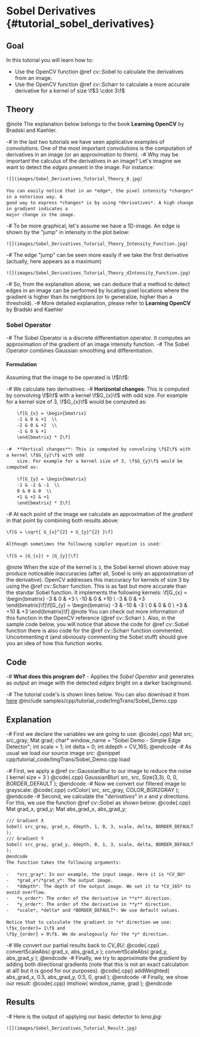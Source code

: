 Sobel Derivatives {#tutorial_sobel_derivatives}
=================

Goal
----

In this tutorial you will learn how to:

-   Use the OpenCV function @ref cv::Sobel to calculate the derivatives from an image.
-   Use the OpenCV function @ref cv::Scharr to calculate a more accurate derivative for a kernel of
    size \f$3 \cdot 3\f$

Theory
------

@note The explanation below belongs to the book **Learning OpenCV** by Bradski and Kaehler.

-#  In the last two tutorials we have seen applicative examples of convolutions. One of the most
    important convolutions is the computation of derivatives in an image (or an approximation to
    them).
-#  Why may be important the calculus of the derivatives in an image? Let's imagine we want to
    detect the *edges* present in the image. For instance:

    ![](images/Sobel_Derivatives_Tutorial_Theory_0.jpg)

    You can easily notice that in an *edge*, the pixel intensity *changes* in a notorious way. A
    good way to express *changes* is by using *derivatives*. A high change in gradient indicates a
    major change in the image.

-#  To be more graphical, let's assume we have a 1D-image. An edge is shown by the "jump" in
    intensity in the plot below:

    ![](images/Sobel_Derivatives_Tutorial_Theory_Intensity_Function.jpg)

-#  The edge "jump" can be seen more easily if we take the first derivative (actually, here appears
    as a maximum)

    ![](images/Sobel_Derivatives_Tutorial_Theory_dIntensity_Function.jpg)

-#  So, from the explanation above, we can deduce that a method to detect edges in an image can be
    performed by locating pixel locations where the gradient is higher than its neighbors (or to
    generalize, higher than a threshold).
-#  More detailed explanation, please refer to **Learning OpenCV** by Bradski and Kaehler

### Sobel Operator

-#  The Sobel Operator is a discrete differentiation operator. It computes an approximation of the
    gradient of an image intensity function.
-#  The Sobel Operator combines Gaussian smoothing and differentiation.

#### Formulation

Assuming that the image to be operated is \f$I\f$:

-#  We calculate two derivatives:
    -#  **Horizontal changes**: This is computed by convolving \f$I\f$ with a kernel \f$G_{x}\f$ with odd
        size. For example for a kernel size of 3, \f$G_{x}\f$ would be computed as:

        \f[G_{x} = \begin{bmatrix}
        -1 & 0 & +1  \\
        -2 & 0 & +2  \\
        -1 & 0 & +1
        \end{bmatrix} * I\f]

    -#  **Vertical changes**: This is computed by convolving \f$I\f$ with a kernel \f$G_{y}\f$ with odd
        size. For example for a kernel size of 3, \f$G_{y}\f$ would be computed as:

        \f[G_{y} = \begin{bmatrix}
        -1 & -2 & -1  \\
        0 & 0 & 0  \\
        +1 & +2 & +1
        \end{bmatrix} * I\f]

-#  At each point of the image we calculate an approximation of the *gradient* in that point by
    combining both results above:

    \f[G = \sqrt{ G_{x}^{2} + G_{y}^{2} }\f]

    Although sometimes the following simpler equation is used:

    \f[G = |G_{x}| + |G_{y}|\f]

@note
    When the size of the kernel is `3`, the Sobel kernel shown above may produce noticeable
    inaccuracies (after all, Sobel is only an approximation of the derivative). OpenCV addresses
    this inaccuracy for kernels of size 3 by using the @ref cv::Scharr function. This is as fast
    but more accurate than the standar Sobel function. It implements the following kernels:
    \f[G_{x} = \begin{bmatrix}
    -3 & 0 & +3  \\
    -10 & 0 & +10  \\
    -3 & 0 & +3
    \end{bmatrix}\f]\f[G_{y} = \begin{bmatrix}
    -3 & -10 & -3  \\
    0 & 0 & 0  \\
    +3 & +10 & +3
    \end{bmatrix}\f]
@note
    You can check out more information of this function in the OpenCV reference (@ref cv::Scharr ).
    Also, in the sample code below, you will notice that above the code for @ref cv::Sobel function
    there is also code for the @ref cv::Scharr function commented. Uncommenting it (and obviously
    commenting the Sobel stuff) should give you an idea of how this function works.

Code
----

-#  **What does this program do?**
    -   Applies the *Sobel Operator* and generates as output an image with the detected *edges*
        bright on a darker background.

-#  The tutorial code's is shown lines below. You can also download it from
    [here](https://github.com/Itseez/opencv/tree/master/samples/cpp/tutorial_code/ImgTrans/Sobel_Demo.cpp)
    @include samples/cpp/tutorial_code/ImgTrans/Sobel_Demo.cpp

Explanation
-----------

-#  First we declare the variables we are going to use:
    @code{.cpp}
    Mat src, src_gray;
    Mat grad;
    char* window_name = "Sobel Demo - Simple Edge Detector";
    int scale = 1;
    int delta = 0;
    int ddepth = CV_16S;
    @endcode
-#  As usual we load our source image *src*:
    @snippet cpp/tutorial_code/ImgTrans/Sobel_Demo.cpp load

-#  First, we apply a @ref cv::GaussianBlur to our image to reduce the noise ( kernel size = 3 )
    @code{.cpp}
    GaussianBlur( src, src, Size(3,3), 0, 0, BORDER_DEFAULT );
    @endcode
-#  Now we convert our filtered image to grayscale:
    @code{.cpp}
    cvtColor( src, src_gray, COLOR_BGR2GRAY );
    @endcode
-#  Second, we calculate the "*derivatives*" in *x* and *y* directions. For this, we use the
    function @ref cv::Sobel as shown below:
    @code{.cpp}
    Mat grad_x, grad_y;
    Mat abs_grad_x, abs_grad_y;

    /// Gradient X
    Sobel( src_gray, grad_x, ddepth, 1, 0, 3, scale, delta, BORDER_DEFAULT );
    /// Gradient Y
    Sobel( src_gray, grad_y, ddepth, 0, 1, 3, scale, delta, BORDER_DEFAULT );
    @endcode
    The function takes the following arguments:

    -   *src_gray*: In our example, the input image. Here it is *CV_8U*
    -   *grad_x*/*grad_y*: The output image.
    -   *ddepth*: The depth of the output image. We set it to *CV_16S* to avoid overflow.
    -   *x_order*: The order of the derivative in **x** direction.
    -   *y_order*: The order of the derivative in **y** direction.
    -   *scale*, *delta* and *BORDER_DEFAULT*: We use default values.

    Notice that to calculate the gradient in *x* direction we use: \f$x_{order}= 1\f$ and
    \f$y_{order} = 0\f$. We do analogously for the *y* direction.

-#  We convert our partial results back to *CV_8U*:
    @code{.cpp}
    convertScaleAbs( grad_x, abs_grad_x );
    convertScaleAbs( grad_y, abs_grad_y );
    @endcode
-#  Finally, we try to approximate the *gradient* by adding both directional gradients (note that
    this is not an exact calculation at all! but it is good for our purposes).
    @code{.cpp}
    addWeighted( abs_grad_x, 0.5, abs_grad_y, 0.5, 0, grad );
    @endcode
-#  Finally, we show our result:
    @code{.cpp}
    imshow( window_name, grad );
    @endcode

Results
-------

-#  Here is the output of applying our basic detector to *lena.jpg*:

    ![](images/Sobel_Derivatives_Tutorial_Result.jpg)
